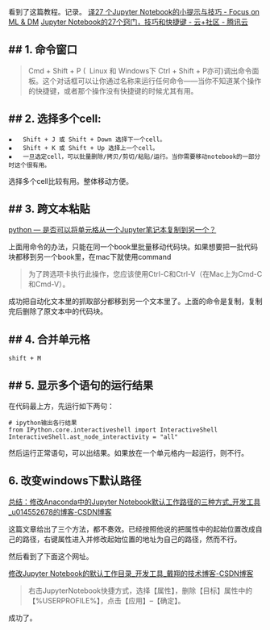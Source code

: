 看到了这篇教程。记录。 
[译27 个Jupyter Notebook的小提示与技巧 - Focus on ML & DM](http://liuchengxu.org/pelican-blog/jupyter-notebook-tips.html) 
[Jupyter Notebook的27个窍门，技巧和快捷键 - 云+社区 - 腾讯云](https://cloud.tencent.com/developer/article/1135643)



## ## 1. 命令窗口  

> Cmd + Shift + P (  Linux 和 Windows下 Ctrl + Shift + P亦可)调出命令面板。这个对话框可以让你通过名称来运行任何命令——当你不知道某个操作的快捷键，或者那个操作没有快捷键的时候尤其有用。

## ## 2. 选择多个cell:   

> 
	▪	Shift + J 或 Shift + Down 选择下一个cell。
	▪	Shift + K 或 Shift + Up 选择上一个cell。
	▪	一旦选定cell，可以批量删除/拷贝/剪切/粘贴/运行。当你需要移动notebook的一部分时这个很有用。 
选择多个cell比较有用。整体移动方便。

## ## 3. 跨文本粘贴  

[python — 是否可以将单元格从一个Jupyter笔记本复制到另一个？](https://www.it-swarm.net/zh/python/%E6%98%AF%E5%90%A6%E5%8F%AF%E4%BB%A5%E5%B0%86%E5%8D%95%E5%85%83%E6%A0%BC%E4%BB%8E%E4%B8%80%E4%B8%AAjupyter%E7%AC%94%E8%AE%B0%E6%9C%AC%E5%A4%8D%E5%88%B6%E5%88%B0%E5%8F%A6%E4%B8%80%E4%B8%AA%EF%BC%9F/827511170/)

上面用命令的办法，只能在同一个book里批量移动代码块。如果想要把一批代码块都移到另一个book里，在mac下就使用command

> 为了跨选项卡执行此操作，您应该使用Ctrl-C和Ctrl-V（在Mac上为Cmd-C和Cmd-V）。

成功把自动化文本里的抓取部分都移到另一个文本里了。上面的命令是复制，复制完后删除了原文本中的代码块。

## ## 4. 合并单元格  

`shift + M`

## ## 5. 显示多个语句的运行结果

在代码最上方，先运行如下两句：  

```
# ipython输出各行结果
from IPython.core.interactiveshell import InteractiveShell
InteractiveShell.ast_node_interactivity = "all"
```
然后运行正常语句，可以出结果。如果放在一个单元格内一起运行，则不行。

## 6. 改变windows下默认路径

[总结：修改Anaconda中的Jupyter Notebook默认工作路径的三种方式_开发工具_u014552678的博客-CSDN博客](https://blog.csdn.net/u014552678/article/details/62046638)

这篇文章给出了三个方法，都不奏效。已经按照他说的把属性中的起始位置改成自己的路径，右键属性进入并修改起始位置的地址为自己的路径，然而不行。

然后看到了下面这个网址。

[修改Jupyter Notebook的默认工作目录_开发工具_戴翔的技术博客-CSDN博客](https://blog.csdn.net/yuanxiang01/article/details/79217469)

> 右击JupyterNotebook快捷方式，选择【属性】，删除【目标】属性中的【%USERPROFILE%】，点击【应用】–【确定】。

成功了。

